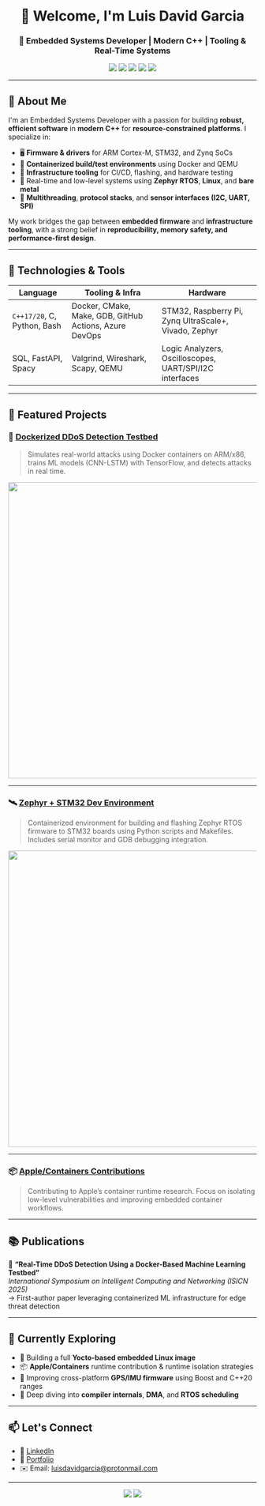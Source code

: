 <h1 align="center">👋 Welcome, I'm Luis David Garcia</h1>
<h3 align="center">🚀 Embedded Systems Developer | Modern C++ | Tooling & Real-Time Systems</h3>

<p align="center">
  <img src="https://img.shields.io/badge/C++17%2F20-blue?logo=c%2B%2B&logoColor=white" />
  <img src="https://img.shields.io/badge/Zephyr-RTOS-purple?logo=linux&logoColor=white" />
  <img src="https://img.shields.io/badge/Embedded%20Linux-ARM-green?logo=linux" />
  <img src="https://img.shields.io/badge/Docker-Automation-blue?logo=docker" />
  <img src="https://img.shields.io/badge/Python-Scripting-yellow?logo=python" />
</p>

---

## 🧠 About Me

I'm an Embedded Systems Developer with a passion for building **robust, efficient software** in **modern C++** for **resource-constrained platforms**. I specialize in:

- 🖥️ **Firmware & drivers** for ARM Cortex-M, STM32, and Zynq SoCs
- 🧪 **Containerized build/test environments** using Docker and QEMU
- 🧰 **Infrastructure tooling** for CI/CD, flashing, and hardware testing
- 🔧 Real-time and low-level systems using **Zephyr RTOS**, **Linux**, and **bare metal**
- 🧵 **Multithreading**, **protocol stacks**, and **sensor interfaces (I2C, UART, SPI)**

My work bridges the gap between **embedded firmware** and **infrastructure tooling**, with a strong belief in **reproducibility, memory safety, and performance-first design**.

---

## 🔨 Technologies & Tools

| Language | Tooling & Infra | Hardware |
|----------|------------------|----------|
| `C++17/20`, C, Python, Bash | Docker, CMake, Make, GDB, GitHub Actions, Azure DevOps | STM32, Raspberry Pi, Zynq UltraScale+, Vivado, Zephyr |
| SQL, FastAPI, Spacy         | Valgrind, Wireshark, Scapy, QEMU                         | Logic Analyzers, Oscilloscopes, UART/SPI/I2C interfaces |

---

## 📌 Featured Projects

### 🔐 [Dockerized DDoS Detection Testbed](https://github.com/your-repo)
> Simulates real-world attacks using Docker containers on ARM/x86, trains ML models (CNN-LSTM) with TensorFlow, and detects attacks in real time.

<img src="https://user-images.githubusercontent.com/your-img-path/ddos-preview.png" width="600"/>

---

### 🛰️ [Zephyr + STM32 Dev Environment](https://github.com/your-repo)
> Containerized environment for building and flashing Zephyr RTOS firmware to STM32 boards using Python scripts and Makefiles. Includes serial monitor and GDB debugging integration.

<img src="https://user-images.githubusercontent.com/your-img-path/zephyr-stm32-demo.gif" width="600"/>

---

### 📦 [Apple/Containers Contributions](https://github.com/containers/containers)
> Contributing to Apple’s container runtime research. Focus on isolating low-level vulnerabilities and improving embedded container workflows.

---

## 📚 Publications

📄 **“Real-Time DDoS Detection Using a Docker-Based Machine Learning Testbed”**  
_International Symposium on Intelligent Computing and Networking (ISICN 2025)_  
→ First-author paper leveraging containerized ML infrastructure for edge threat detection

---

## 🌱 Currently Exploring

- 🔧 Building a full **Yocto-based embedded Linux image**
- 📦 **Apple/Containers** runtime contribution & runtime isolation strategies
- 📡 Improving cross-platform **GPS/IMU firmware** using Boost and C++20 ranges
- 📘 Deep diving into **compiler internals**, **DMA**, and **RTOS scheduling**

---

## 📫 Let's Connect

- 💼 [LinkedIn](https://www.linkedin.com/in/your-profile)
- 🧪 [Portfolio](https://your-site.dev)
- ✉️ Email: luisdavidgarcia@protonmail.com

---

<p align="center">
  <img src="https://github-readme-stats.vercel.app/api?username=luisdavidgarcia&show_icons=true&theme=radical" />
  <img src="https://github-readme-stats.vercel.app/api/top-langs/?username=luisdavidgarcia&layout=compact&theme=radical" />
</p>

